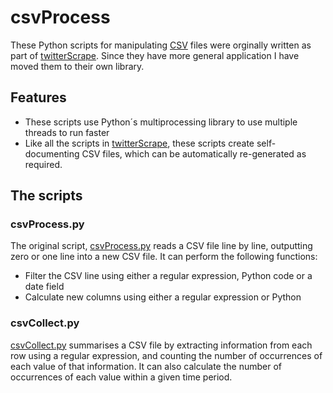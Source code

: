 # csvProcess

These Python scripts for manipulating [CSV](https://en.wikipedia.org/wiki/Comma-separated_values) files were orginally written as part of [twitterScrape](https://github.com/BarraQDA/twitterScrape). Since they have more general application I have moved them to their own library.

## Features

- These scripts use Python´s multiprocessing library to use multiple threads to run faster
- Like all the scripts in [twitterScrape](https://github.com/BarraQDA/twitterScrape), these scripts create self-documenting CSV files, which can be automatically re-generated as required.

## The scripts

### csvProcess.py

The original script, [csvProcess.py](csvProcess.py) reads a CSV file line by line, outputting zero or one line into a new CSV file. It can perform the following functions:

- Filter the CSV line using either a regular expression, Python code or a date field
- Calculate new columns using either a regular expression or Python

### csvCollect.py

[csvCollect.py](csvCollect.py) summarises a CSV file by extracting information from each row using a regular expression, and counting the number of occurrences of each value of that information. It can also calculate the number of occurrences of each value within a given time period.